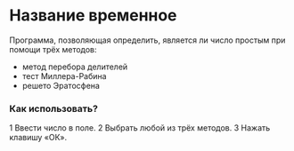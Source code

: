 # Название временное

Программа, позволяющая определить, является ли число простым при помощи трёх методов:
+ метод перебора делителей
+ тест Миллера-Рабина
+ решето Эратосфена

### Как использовать?
1 Ввести число в поле.
2 Выбрать любой из трёх методов.
3 Нажать клавишу «ОК».
